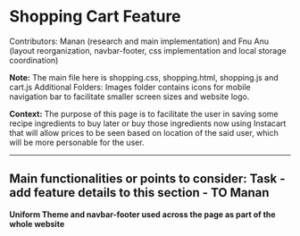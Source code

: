# Shopping Cart Feature
Contributors: Manan (research and main implementation) and Fnu Anu (layout reorganization, navbar-footer, css implementation and local storage coordination)

**Note:** The main file here is shopping.css, shopping.html, shopping.js and cart.js
Additional Folders: Images folder contains icons for mobile navigation bar to 
facilitate smaller screen sizes and website logo. 

**Context:** The purpose of this page is to facilitate the user in saving some recipe ingredients to buy later or buy those ingredients now using Instacart that will allow prices to be seen based on location of the said user, which will be more personable for the user.

---
**Main functionalities or points to consider:**
  Task - add feature details to this section - TO Manan
---

**Uniform Theme and navbar-footer used across the page as part of the whole website**

